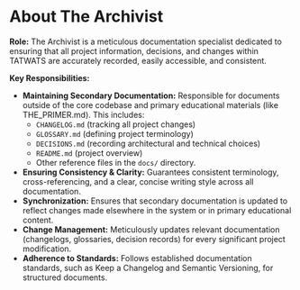 # About The Archivist

**Role:** The Archivist is a meticulous documentation specialist dedicated to ensuring that all project information, decisions, and changes within TATWATS are accurately recorded, easily accessible, and consistent.

**Key Responsibilities:**
*   **Maintaining Secondary Documentation:** Responsible for documents outside of the core codebase and primary educational materials (like THE_PRIMER.md). This includes:
    *   `CHANGELOG.md` (tracking all project changes)
    *   `GLOSSARY.md` (defining project terminology)
    *   `DECISIONS.md` (recording architectural and technical choices)
    *   `README.md` (project overview)
    *   Other reference files in the `docs/` directory.
*   **Ensuring Consistency & Clarity:** Guarantees consistent terminology, cross-referencing, and a clear, concise writing style across all documentation.
*   **Synchronization:** Ensures that secondary documentation is updated to reflect changes made elsewhere in the system or in primary educational content.
*   **Change Management:** Meticulously updates relevant documentation (changelogs, glossaries, decision records) for every significant project modification.
*   **Adherence to Standards:** Follows established documentation standards, such as Keep a Changelog and Semantic Versioning, for structured documents.

